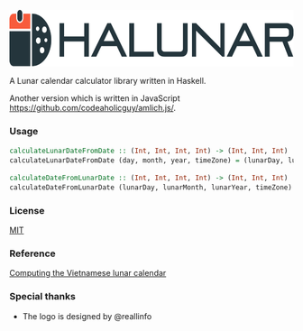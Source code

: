 <p align="center"><img src="logo/horizontal.png" alt="halunar" height="100px"></p>


A Lunar calendar calculator library written in Haskell.

Another version which is written in JavaScript https://github.com/codeaholicguy/amlich.js/.

### Usage

```hs
calculateLunarDateFromDate :: (Int, Int, Int, Int) -> (Int, Int, Int)
calculateLunarDateFromDate (day, month, year, timeZone) = (lunarDay, lunarMonth, lunarYear)
```

```hs
calculateDateFromLunarDate :: (Int, Int, Int, Int) -> (Int, Int, Int)
calculateDateFromLunarDate (lunarDay, lunarMonth, lunarYear, timeZone) = (day, month, year)
```

### License

[MIT](LICENSE)

### Reference

[Computing the Vietnamese lunar calendar](https://www.informatik.uni-leipzig.de/~duc/amlich/calrules_en.html)

### Special thanks

- The logo is designed by @reallinfo
